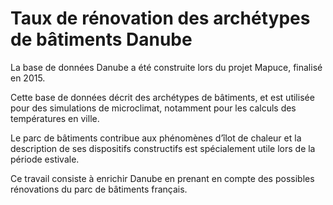 # Taux de rénovation des archétypes de bâtiments Danube

La base de données Danube a été construite lors du projet Mapuce, finalisé en 2015.

Cette base de données décrit des archétypes de bâtiments, et est utilisée pour des simulations de microclimat, notamment pour les calculs des températures en ville.

Le parc de bâtiments contribue aux phénomènes d’îlot de chaleur et la description de ses dispositifs constructifs est spécialement utile lors de la période estivale.

Ce travail consiste à enrichir Danube en prenant en compte des possibles rénovations du parc de bâtiments français.
